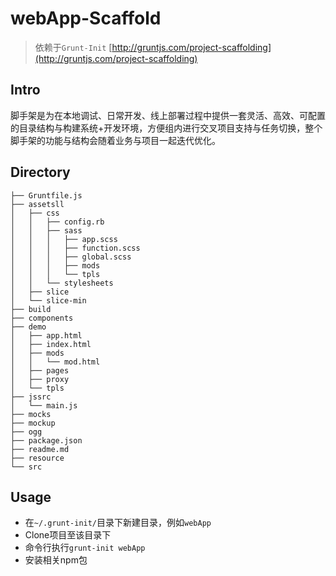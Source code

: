 # webApp-Scaffold

> 依赖于`Grunt-Init` [http://gruntjs.com/project-scaffolding](http://gruntjs.com/project-scaffolding)

## Intro

脚手架是为在本地调试、日常开发、线上部署过程中提供一套灵活、高效、可配置的目录结构与构建系统+开发环境，方便组内进行交叉项目支持与任务切换，整个脚手架的功能与结构会随着业务与项目一起迭代优化。


## Directory

    ├── Gruntfile.js
    ├── assetsll
    │   ├── css
    │   │   ├── config.rb
    │   │   ├── sass
    │   │   │   ├── app.scss
    │   │   │   ├── function.scss
    │   │   │   ├── global.scss
    │   │   │   ├── mods
    │   │   │   └── tpls
    │   │   └── stylesheets
    │   ├── slice
    │   └── slice-min
    ├── build
    ├── components
    ├── demo
    │   ├── app.html
    │   ├── index.html
    │   ├── mods
    │   │   └── mod.html
    │   ├── pages
    │   ├── proxy
    │   └── tpls
    ├── jssrc
    │   └── main.js
    ├── mocks
    ├── mockup
    ├── ogg
    ├── package.json
    ├── readme.md
    ├── resource
    └── src

## Usage

* 在`~/.grunt-init/`目录下新建目录，例如`webApp`
* Clone项目至该目录下
* 命令行执行`grunt-init webApp`
* 安装相关npm包